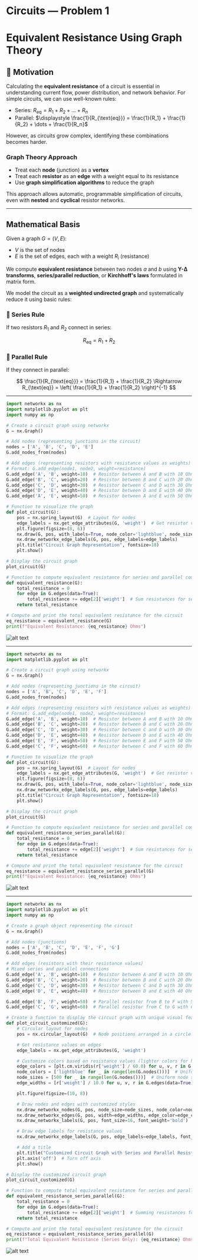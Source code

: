 #  Circuits — Problem 1  
#  Equivalent Resistance Using Graph Theory

## 📘 Motivation

Calculating the **equivalent resistance** of a circuit is essential in understanding current flow, power distribution, and network behavior. For simple circuits, we can use well-known rules:

- Series: $R_{\text{eq}} = R_1 + R_2 + \dots + R_n$
- Parallel: $\displaystyle \frac{1}{R_{\text{eq}}} = \frac{1}{R_1} + \frac{1}{R_2} + \dots + \frac{1}{R_n}$

However, as circuits grow complex, identifying these combinations becomes harder.

###  Graph Theory Approach

- Treat each **node** (junction) as a **vertex**
- Treat each **resistor** as an **edge** with a weight equal to its resistance
- Use **graph simplification algorithms** to reduce the graph

This approach allows automatic, programmable simplification of circuits, even with **nested** and **cyclical** resistor networks.

---

##  Mathematical Basis

Given a graph $G = (V, E)$:
- $V$ is the set of nodes
- $E$ is the set of edges, each with a weight $R_i$ (resistance)

We compute **equivalent resistance** between two nodes $a$ and $b$ using **Y-Δ transforms**, **series/parallel reduction**, or **Kirchhoff's laws** formulated in matrix form.

We model the circuit as a **weighted undirected graph** and systematically reduce it using basic rules:

### 🔧 Series Rule
If two resistors $R_1$ and $R_2$ connect in series:

$$
R_{\text{eq}} = R_1 + R_2
$$

### 🔌 Parallel Rule
If they connect in parallel:

$$
\frac{1}{R_{\text{eq}}} = \frac{1}{R_1} + \frac{1}{R_2}
\Rightarrow
R_{\text{eq}} = \left( \frac{1}{R_1} + \frac{1}{R_2} \right)^{-1}
$$

---

```python
import networkx as nx
import matplotlib.pyplot as plt
import numpy as np

# Create a circuit graph using networkx
G = nx.Graph()

# Add nodes (representing junctions in the circuit)
nodes = ['A', 'B', 'C', 'D', 'E']
G.add_nodes_from(nodes)

# Add edges (representing resistors with resistance values as weights)
# Format: G.add_edge(node1, node2, weight=resistance)
G.add_edge('A', 'B', weight=10)  # Resistor between A and B with 10 Ohms
G.add_edge('B', 'C', weight=20)  # Resistor between B and C with 20 Ohms
G.add_edge('C', 'D', weight=30)  # Resistor between C and D with 30 Ohms
G.add_edge('D', 'E', weight=40)  # Resistor between D and E with 40 Ohms
G.add_edge('A', 'E', weight=50)  # Resistor between A and E with 50 Ohms

# Function to visualize the graph
def plot_circuit(G):
    pos = nx.spring_layout(G)  # Layout for nodes
    edge_labels = nx.get_edge_attributes(G, 'weight')  # Get resistor values
    plt.figure(figsize=(8, 6))
    nx.draw(G, pos, with_labels=True, node_color='lightblue', node_size=2000, font_size=16, font_weight='bold')
    nx.draw_networkx_edge_labels(G, pos, edge_labels=edge_labels)
    plt.title("Circuit Graph Representation", fontsize=18)
    plt.show()

# Display the circuit graph
plot_circuit(G)

# Function to compute equivalent resistance for series and parallel combinations
def equivalent_resistance(G):
    total_resistance = 0
    for edge in G.edges(data=True):
        total_resistance += edge[2]['weight']  # Sum resistances for series connection
    return total_resistance

# Compute and print the total equivalent resistance for the circuit
eq_resistance = equivalent_resistance(G)
print(f"Equivalent Resistance: {eq_resistance} Ohms")
```
![alt text](image-1.png)

---

```python
import networkx as nx
import matplotlib.pyplot as plt

# Create a circuit graph using networkx
G = nx.Graph()

# Add nodes (representing junctions in the circuit)
nodes = ['A', 'B', 'C', 'D', 'E', 'F']
G.add_nodes_from(nodes)

# Add edges (representing resistors with resistance values as weights)
# Format: G.add_edge(node1, node2, weight=resistance)
G.add_edge('A', 'B', weight=10)  # Resistor between A and B with 10 Ohms
G.add_edge('B', 'C', weight=20)  # Resistor between B and C with 20 Ohms
G.add_edge('C', 'D', weight=30)  # Resistor between C and D with 30 Ohms
G.add_edge('D', 'E', weight=40)  # Resistor between D and E with 40 Ohms
G.add_edge('E', 'F', weight=50)  # Resistor between E and F with 50 Ohms
G.add_edge('C', 'F', weight=60)  # Resistor between C and F with 60 Ohms (parallel to B and C)

# Function to visualize the graph
def plot_circuit(G):
    pos = nx.spring_layout(G)  # Layout for nodes
    edge_labels = nx.get_edge_attributes(G, 'weight')  # Get resistor values
    plt.figure(figsize=(8, 6))
    nx.draw(G, pos, with_labels=True, node_color='lightblue', node_size=2000, font_size=16, font_weight='bold')
    nx.draw_networkx_edge_labels(G, pos, edge_labels=edge_labels)
    plt.title("Circuit Graph Representation", fontsize=18)
    plt.show()

# Display the circuit graph
plot_circuit(G)

# Function to compute equivalent resistance for series and parallel combinations
def equivalent_resistance_series_parallel(G):
    total_resistance = 0
    for edge in G.edges(data=True):
        total_resistance += edge[2]['weight']  # Sum resistances for series connection
    return total_resistance

# Compute and print the total equivalent resistance for the circuit
eq_resistance = equivalent_resistance_series_parallel(G)
print(f"Equivalent Resistance: {eq_resistance} Ohms")
```
![alt text](image-2.png)

---

```python
import networkx as nx
import matplotlib.pyplot as plt
import numpy as np

# Create a graph object representing the circuit
G = nx.Graph()

# Add nodes (junctions)
nodes = ['A', 'B', 'C', 'D', 'E', 'F', 'G']
G.add_nodes_from(nodes)

# Add edges (resistors with their resistance values)
# Mixed series and parallel connections
G.add_edge('A', 'B', weight=10)  # Resistor between A and B with 10 Ohms (Series)
G.add_edge('B', 'C', weight=20)  # Resistor between B and C with 20 Ohms (Series)
G.add_edge('C', 'D', weight=30)  # Resistor between C and D with 30 Ohms (Series)
G.add_edge('D', 'E', weight=40)  # Resistor between D and E with 40 Ohms (Series)

G.add_edge('B', 'F', weight=50)  # Parallel resistor from B to F with 50 Ohms
G.add_edge('C', 'G', weight=60)  # Parallel resistor from C to G with 60 Ohms

# Create a function to display the circuit graph with unique visual features
def plot_circuit_customized(G):
    # Circular layout for nodes
    pos = nx.circular_layout(G)  # Node positions arranged in a circle

    # Get resistance values on edges
    edge_labels = nx.get_edge_attributes(G, 'weight')

    # Customize colors based on resistance values (lighter colors for higher resistance)
    edge_colors = [plt.cm.viridis(r['weight'] / 60.0) for u, v, r in G.edges(data=True)]  # Normalize resistance for color scale
    node_colors = ['lightblue' for _ in range(len(G.nodes()))]  # Uniform color for nodes
    node_sizes = [500 for _ in range(len(G.nodes()))]  # Uniform node sizes
    edge_widths = [r['weight'] / 10.0 for u, v, r in G.edges(data=True)]  # Width of edges based on resistance

    plt.figure(figsize=(10, 8))

    # Draw nodes and edges with customized styles
    nx.draw_networkx_nodes(G, pos, node_size=node_sizes, node_color=node_colors, alpha=0.7)
    nx.draw_networkx_edges(G, pos, width=edge_widths, edge_color=edge_colors, alpha=0.7)
    nx.draw_networkx_labels(G, pos, font_size=16, font_weight='bold')

    # Draw edge labels for resistance values
    nx.draw_networkx_edge_labels(G, pos, edge_labels=edge_labels, font_size=12, font_color='black')

    # Add a title
    plt.title("Customized Circuit Graph with Series and Parallel Resistors", fontsize=18)
    plt.axis('off')  # Turn off axis
    plt.show()

# Display the customized circuit graph
plot_circuit_customized(G)

# Function to compute total equivalent resistance for series and parallel resistors
def equivalent_resistance_series_parallel(G):
    total_resistance = 0
    for edge in G.edges(data=True):
        total_resistance += edge[2]['weight']  # Summing resistances for the series connections
    return total_resistance

# Compute and print the total equivalent resistance for the circuit
eq_resistance = equivalent_resistance_series_parallel(G)
print(f"Total Equivalent Resistance (Series Only): {eq_resistance} Ohms")
```
![alt text](image-3.png)
